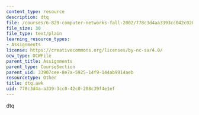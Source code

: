 ```yaml
---
content_type: resource
description: dtq
file: /courses/6-829-computer-networks-fall-2002/778c3d4aa3393cc042c0208c39f4e1ef_dtq.awk
file_size: 30
file_type: text/plain
learning_resource_types:
- Assignments
license: https://creativecommons.org/licenses/by-nc-sa/4.0/
ocw_type: OCWFile
parent_title: Assignments
parent_type: CourseSection
parent_uid: 33907cee-8e7a-5925-14f9-144ab9914aeb
resourcetype: Other
title: dtq.awk
uid: 778c3d4a-a339-3cc0-42c0-208c39f4e1ef
---
```

dtq